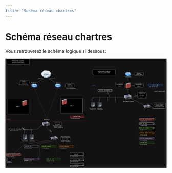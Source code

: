 ```yaml
---
title: "Schéma réseau chartres"
---
```


# Schéma réseau chartres

Vous retrouverez le schéma logique si dessous:

![Schema_reseau](images/schema_reseau.png)
